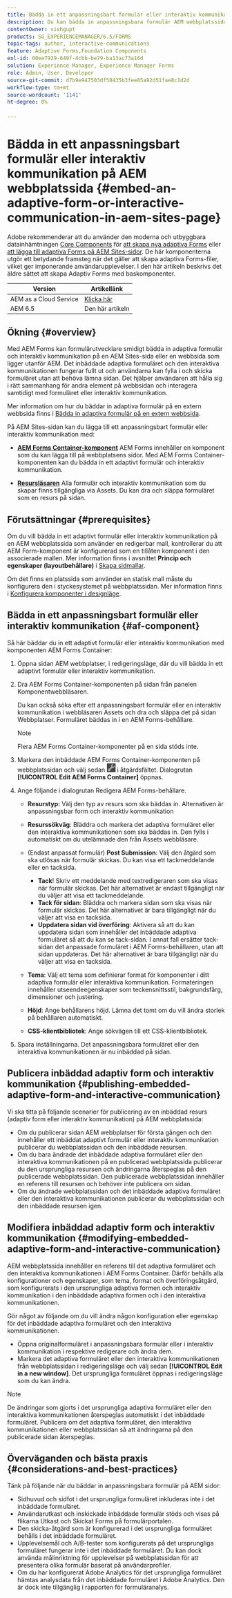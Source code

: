 ```yaml
---
title: Bädda in ett anpassningsbart formulär eller interaktiv kommunikation på AEM webbplatssida
description: Du kan bädda in anpassningsbara formulär AEM webbplatssidor. Användarna kan fylla i och skicka formulär utan att lämna webbplatsens sidor.
contentOwner: vishgupt
products: SG_EXPERIENCEMANAGER/6.5/FORMS
topic-tags: author, interactive-communications
feature: Adaptive Forms,Foundation Components
exl-id: 00ee7929-649f-4cbb-be79-ba13ac73a16d
solution: Experience Manager, Experience Manager Forms
role: Admin, User, Developer
source-git-commit: d7b9e947503df58435b3fee85a92d51fae8c1d2d
workflow-type: tm+mt
source-wordcount: '1141'
ht-degree: 0%

---
```


# Bädda in ett anpassningsbart formulär eller interaktiv kommunikation på AEM webbplatssida {#embed-an-adaptive-form-or-interactive-communication-in-aem-sites-page}

<span class="preview"> Adobe rekommenderar att du använder den moderna och utbyggbara datainhämtningen [Core Components](https://experienceleague.adobe.com/docs/experience-manager-core-components/using/adaptive-forms/introduction.html?lang=sv-SE) för [att skapa nya adaptiva Forms](/help/forms/using/create-an-adaptive-form-core-components.md) eller [att lägga till adaptiva Forms på AEM Sites-sidor](/help/forms/using/create-or-add-an-adaptive-form-to-aem-sites-page.md). De här komponenterna utgör ett betydande framsteg när det gäller att skapa adaptiva Forms-filer, vilket ger imponerande användarupplevelser. I den här artikeln beskrivs det äldre sättet att skapa Adaptiv Forms med baskomponenter. </span>

| Version | Artikellänk |
| -------- | ---------------------------- |
| AEM as a Cloud Service | [Klicka här](https://experienceleague.adobe.com/docs/experience-manager-cloud-service/content/forms/integrate/services/embed-adaptive-form-aem-sites.html?lang=sv-SE) |
| AEM 6.5 | Den här artikeln |


## Ökning {#overview}

Med AEM Forms kan formulärutvecklare smidigt bädda in adaptiva formulär och interaktiv kommunikation på en AEM Sites-sida eller en webbsida som ligger utanför AEM. Det inbäddade adaptiva formuläret och den interaktiva kommunikationen fungerar fullt ut och användarna kan fylla i och skicka formuläret utan att behöva lämna sidan. Det hjälper användaren att hålla sig i rätt sammanhang för andra element på webbsidan och interagera samtidigt med formuläret eller interaktiv kommunikation.

Mer information om hur du bäddar in adaptiva formulär på en extern webbsida finns i [Bädda in adaptiva formulär på en extern webbsida](/help/forms/using/embed-adaptive-form-external-web-page.md).

På AEM Sites-sidan kan du lägga till ett anpassningsbart formulär eller interaktiv kommunikation med:

* **[AEM Forms Container-komponent](/help/forms/using/embed-adaptive-form-aem-sites.md#af-component)**
AEM Forms innehåller en komponent som du kan lägga till på webbplatsens sidor. Med AEM Forms Container-komponenten kan du bädda in ett adaptivt formulär och interaktiv kommunikation.

* **[Resursläsaren](/help/forms/using/embed-adaptive-form-aem-sites.md#asset-browser)**
Alla formulär och interaktiv kommunikation som du skapar finns tillgängliga via Assets. Du kan dra och släppa formuläret som en resurs på sidan.

## Förutsättningar {#prerequisites}

Om du vill bädda in ett adaptivt formulär eller interaktiv kommunikation på en AEM webbplatssida som använder en redigerbar mall, kontrollerar du att AEM Form-komponent är konfigurerad som en tillåten komponent i den associerade mallen. Mer information finns i avsnittet **Princip och egenskaper (layoutbehållare)** i [Skapa sidmallar](/help/sites-authoring/templates.md).

Om det finns en platssida som använder en statisk mall måste du konfigurera den i styckesystemet på webbplatssidan. Mer information finns i [Konfigurera komponenter i designläge](/help/sites-authoring/default-components-designmode.md).

## Bädda in ett anpassningsbart formulär eller interaktiv kommunikation {#af-component}

Så här bäddar du in ett adaptivt formulär eller interaktiv kommunikation med komponenten AEM Forms Container:

1. Öppna sidan AEM webbplatser, i redigeringsläge, där du vill bädda in ett adaptivt formulär eller interaktiv kommunikation.
1. Dra AEM Forms Container-komponenten på sidan från panelen Komponentwebbläsaren.

   Du kan också söka efter ett anpassningsbart formulär eller en interaktiv kommunikation i webbläsaren Assets och dra och släppa det på sidan Webbplatser. Formuläret bäddas in i en AEM Forms-behållare.

   >[!NOTE]
   >
   >Flera AEM Forms Container-komponenter på en sida stöds inte.

1. Markera den inbäddade AEM Forms Container-komponenten på webbplatssidan och välj sedan ![settings_icon](assets/settings_icon.png) i åtgärdsfältet. Dialogrutan **[!UICONTROL Edit AEM Forms Container]** öppnas.
1. Ange följande i dialogrutan Redigera AEM Forms-behållare.

   * **Resurstyp:** Välj den typ av resurs som ska bäddas in. Alternativen är anpassningsbar form och interaktiv kommunikation
   * **Resurssökväg**: Bläddra och markera det adaptiva formuläret eller den interaktiva kommunikationen som ska bäddas in. Den fylls i automatiskt om du utelämnade den från Assets webbläsare.
   * (Endast anpassat formulär) **Post Submission**: Välj den åtgärd som ska utlösas när formulär skickas. Du kan visa ett tackmeddelande eller en tacksida.

      * **Tack**! Skriv ett meddelande med textredigeraren som ska visas när formulär skickas. Det här alternativet är endast tillgängligt när du väljer att visa ett tackmeddelande.
      * **Tack för sidan**: Bläddra och markera sidan som ska visas när formulär skickas. Det här alternativet är bara tillgängligt när du väljer att visa en tacksida.
      * **Uppdatera sidan vid överföring**: Aktivera så att du kan uppdatera sidan som innehåller det inbäddade adaptiva formuläret så att du kan se tack-sidan. I annat fall ersätter tack-sidan det anpassade formuläret i AEM Forms-behållaren, utan att sidan uppdateras. Det här alternativet är bara tillgängligt när du väljer att visa en tacksida.

   * **Tema**: Välj ett tema som definierar format för komponenter i ditt adaptiva formulär eller interaktiva kommunikation. Formateringen innehåller utseendeegenskaper som teckensnittsstil, bakgrundsfärg, dimensioner och justering.
   * **Höjd**: Ange behållarens höjd. Lämna det tomt om du vill ändra storlek på behållaren automatiskt.
   * **CSS-klientbibliotek**: Ange sökvägen till ett CSS-klientbibliotek.

1. Spara inställningarna. Det anpassningsbara formuläret eller den interaktiva kommunikationen är nu inbäddad på sidan.

## Publicera inbäddad adaptiv form och interaktiv kommunikation {#publishing-embedded-adaptive-form-and-interactive-communication}

Vi ska titta på följande scenarier för publicering av en inbäddad resurs (adaptiv form eller interaktiv kommunikation) på AEM webbplatssida:

* Om du publicerar sidan AEM webbplatser för första gången och den innehåller ett inbäddat adaptivt formulär eller interaktiv kommunikation publicerar du webbplatssidan och den inbäddade resursen.
* Om du bara ändrade det inbäddade adaptiva formuläret eller den interaktiva kommunikationen på en publicerad webbplatssida publicerar du den ursprungliga resursen och ändringarna återspeglas på den publicerade webbplatssidan. Den publicerade webbplatssidan innehåller en referens till resursen och behöver inte publicera om sidan.
* Om du ändrade webbplatssidan och det inbäddade adaptiva formuläret eller den interaktiva kommunikationen publicerar du webbplatssidan och den inbäddade resursen igen.

## Modifiera inbäddad adaptiv form och interaktiv kommunikation {#modifying-embedded-adaptive-form-and-interactive-communication}

AEM webbplatssida innehåller en referens till det adaptiva formuläret och den interaktiva kommunikationen i AEM Forms Container. Därför behålls alla konfigurationer och egenskaper, som tema, format och överföringsåtgärd, som konfigurerats i den ursprungliga adaptiva formen och interaktiv kommunikation i den inbäddade adaptiva formen och i den interaktiva kommunikationen.

Gör något av följande om du vill ändra någon konfiguration eller egenskap för det inbäddade adaptiva formuläret och den interaktiva kommunikationen.

* Öppna originalformuläret i anpassningsbara formulär eller i interaktiv kommunikation i respektive redigerare och ändra dem.
* Markera det adaptiva formuläret eller den interaktiva kommunikationen från webbplatssidan i redigeringsläge och välj sedan **[!UICONTROL Edit in a new window]**. Det ursprungliga formuläret öppnas i redigeringsläge som du kan ändra.

>[!NOTE]
>
>De ändringar som gjorts i det ursprungliga adaptiva formuläret eller den interaktiva kommunikationen återspeglas automatiskt i det inbäddade formuläret. Publicera om det adaptiva formuläret, den interaktiva kommunikationen eller webbplatssidan så att ändringarna på den publicerade sidan återspeglas.

## Överväganden och bästa praxis {#considerations-and-best-practices}

Tänk på följande när du bäddar in anpassningsbara formulär på AEM sidor:

* Sidhuvud och sidfot i det ursprungliga formuläret inkluderas inte i det inbäddade formuläret.
* Användarutkast och inskickade inbäddade formulär stöds och visas på flikarna Utkast och Skickat Forms på formulärportalen.
* Den skicka-åtgärd som är konfigurerad i det ursprungliga formuläret behålls i det inbäddade formuläret.
* Upplevelsemål och A/B-tester som konfigurerats på det ursprungliga formuläret fungerar inte i det inbäddade formuläret. Du kan dock använda målinriktning för upplevelser på webbplatssidan för att presentera olika formulär baserat på användarprofiler.
* Om du har konfigurerat Adobe Analytics för det ursprungliga formuläret hämtas analysdata från det inbäddade formuläret i Adobe Analytics. Den är dock inte tillgänglig i rapporten för formuläranalys.
